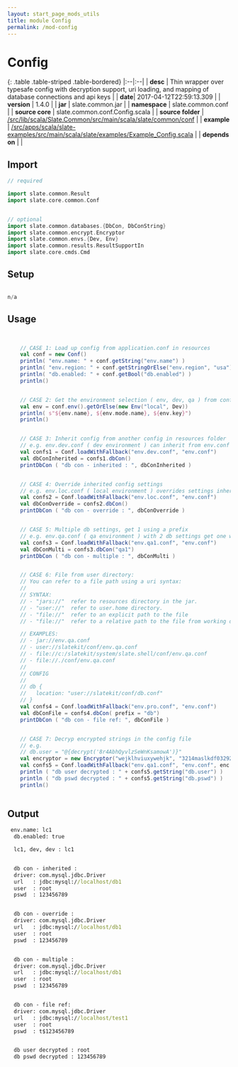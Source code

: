 ```yaml
---
layout: start_page_mods_utils
title: module Config
permalink: /mod-config
---
```


# Config

{: .table .table-striped .table-bordered}
|:--|:--|
| **desc** | Thin wrapper over typesafe config with decryption support, uri loading, and mapping of database connections and api keys | 
| **date**| 2017-04-12T22:59:13.309 |
| **version** | 1.4.0  |
| **jar** | slate.common.jar  |
| **namespace** | slate.common.conf  |
| **source core** | slate.common.conf.Config.scala  |
| **source folder** | [/src/lib/scala/Slate.Common/src/main/scala/slate/common/conf](https://github.com/code-helix/slatekit/tree/master/src/lib/scala/Slate.Common/src/main/scala/slate/common/conf)  |
| **example** | [/src/apps/scala/slate-examples/src/main/scala/slate/examples/Example_Config.scala](https://github.com/code-helix/slatekit/tree/master/src/apps/scala/slate-examples/src/main/scala/slate/examples/Example_Config.scala) |
| **depends on** |   |

## Import
```scala 
// required 

import slate.common.Result
import slate.core.common.Conf


// optional 
import slate.common.databases.{DbCon, DbConString}
import slate.common.encrypt.Encryptor
import slate.common.envs.{Dev, Env}
import slate.common.results.ResultSupportIn
import slate.core.cmds.Cmd


```

## Setup
```scala

n/a

```

## Usage
```scala


    // CASE 1: Load up config from application.conf in resources
    val conf = new Conf()
    println( "env.name: " + conf.getString("env.name") )
    println( "env.region: " + conf.getStringOrElse("env.region", "usa") )
    println( "db.enabled: " + conf.getBool("db.enabled") )
    println()


    // CASE 2: Get the environment selection ( env, dev, qa ) from conf or default
    val env = conf.env().getOrElse(new Env("local", Dev))
    println( s"${env.name}, ${env.mode.name}, ${env.key}")
    println()


    // CASE 3: Inherit config from another config in resources folder
    // e.g. env.dev.conf ( dev environment ) can inherit from env.conf ( common )
    val confs1 = Conf.loadWithFallback("env.dev.conf", "env.conf")
    val dbConInherited = confs1.dbCon()
    printDbCon ( "db con - inherited : ", dbConInherited )


    // CASE 4: Override inherited config settings
    // e.g. env.loc.conf ( local environment ) overrides settings inherited from env.conf
    val confs2 = Conf.loadWithFallback("env.loc.conf", "env.conf")
    val dbConOverride = confs2.dbCon()
    printDbCon ( "db con - override : ", dbConOverride )


    // CASE 5: Multiple db settings, get 1 using a prefix
    // e.g. env.qa.conf ( qa environment ) with 2 db settings get one with "qa2" prefix.
    val confs3 = Conf.loadWithFallback("env.qa1.conf", "env.conf")
    val dbConMulti = confs3.dbCon("qa1")
    printDbCon ( "db con - multiple : ", dbConMulti )


    // CASE 6: File from user directory:
    // You can refer to a file path using a uri syntax:
    //
    // SYNTAX:
    // - "jars://"  refer to resources directory in the jar.
    // - "user://"  refer to user.home directory.
    // - "file://"  refer to an explicit path to the file
    // - "file://"  refer to a relative path to the file from working directory

    // EXAMPLES:
    // - jar://env.qa.conf
    // - user://slatekit/conf/env.qa.conf
    // - file://c:/slatekit/system/slate.shell/conf/env.qa.conf
    // - file://./conf/env.qa.conf
    //
    // CONFIG
    //
    // db {
    //   location: "user://slatekit/conf/db.conf"
    // }
    val confs4 = Conf.loadWithFallback("env.pro.conf", "env.conf")
    val dbConFile = confs4.dbCon( prefix = "db")
    printDbCon ( "db con - file ref: ", dbConFile )


    // CASE 7: Decryp encrypted strings in the config file
    // e.g.
    // db.user = "@{decrypt('8r4AbhQyvlzSeWnKsamowA')}"
    val encryptor = new Encryptor("wejklhviuxywehjk", "3214maslkdf03292")
    val confs5 = Conf.loadWithFallback("env.qa1.conf", "env.conf", enc = Some(encryptor) )
    println ( "db user decrypted : " + confs5.getString("db.user") )
    println ( "db pswd decrypted : " + confs5.getString("db.pswd") )
    println()
    

```


## Output

```bat
 env.name: lc1
  db.enabled: true

  lc1, dev, dev : lc1


  db con - inherited :
  driver: com.mysql.jdbc.Driver
  url   : jdbc:mysql://localhost/db1
  user  : root
  pswd  : 123456789


  db con - override :
  driver: com.mysql.jdbc.Driver
  url   : jdbc:mysql://localhost/db1
  user  : root
  pswd  : 123456789


  db con - multiple :
  driver: com.mysql.jdbc.Driver
  url   : jdbc:mysql://localhost/db1
  user  : root
  pswd  : 123456789


  db con - file ref:
  driver: com.mysql.jdbc.Driver
  url   : jdbc:mysql://localhost/test1
  user  : root
  pswd  : t$123456789


  db user decrypted : root
  db pswd decrypted : 123456789
```
  